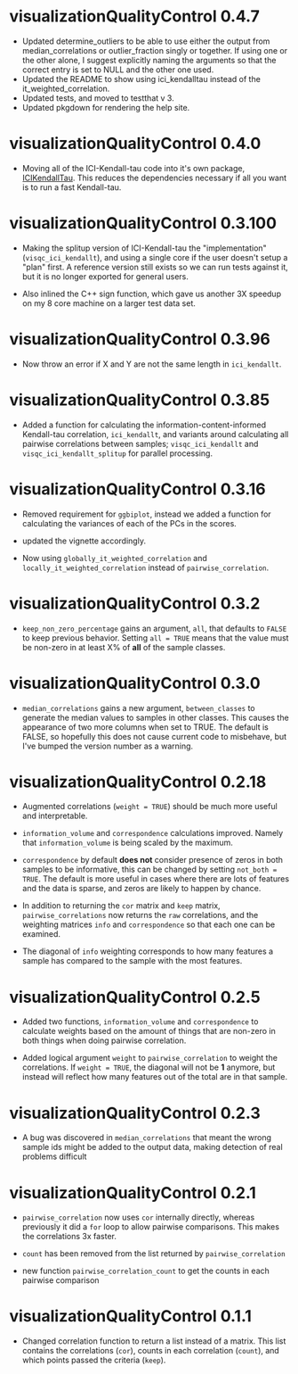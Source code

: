 # visualizationQualityControl 0.4.7

* Updated determine_outliers to be able to use either the output from median_correlations or outlier_fraction singly or together. 
If using one or the other alone, I suggest explicitly naming the arguments so that the correct entry is set to NULL and the other one used.
* Updated the README to show using ici_kendalltau instead of the it_weighted_correlation.
* Updated tests, and moved to testthat v 3.
* Updated pkgdown for rendering the help site.

# visualizationQualityControl 0.4.0

* Moving all of the ICI-Kendall-tau code into it's own package, [ICIKendallTau](https://moseleybioinformaticslab.github.io/ICIKendallTau). This reduces the dependencies necessary if all you want is to run a fast Kendall-tau.

# visualizationQualityControl 0.3.100

* Making the splitup version of ICI-Kendall-tau the "implementation" (`visqc_ici_kendallt`), and using a single core if the user doesn't setup a "plan" first.
A reference version still exists so we can run tests against it, but it is no longer exported for general users.

* Also inlined the C++ sign function, which gave us another 3X speedup on my 8 core machine on a larger test data set.


# visualizationQualityControl 0.3.96

* Now throw an error if X and Y are not the same length in `ici_kendallt`.

# visualizationQualityControl 0.3.85

* Added a function for calculating the information-content-informed Kendall-tau
correlation, `ici_kendallt`, and variants around calculating all pairwise correlations
between samples; `visqc_ici_kendallt` and `visqc_ici_kendallt_splitup` for parallel processing.

# visualizationQualityControl 0.3.16

* Removed requirement for `ggbiplot`, instead we added a function for calculating
the variances of each of the PCs in the scores.

* updated the vignette accordingly.

* Now using `globally_it_weighted_correlation` and `locally_it_weighted_correlation`
instead of `pairwise_correlation`.

# visualizationQualityControl 0.3.2

* `keep_non_zero_percentage` gains an argument, `all`, that defaults to `FALSE`
to keep previous behavior. Setting `all = TRUE` means that the value must be
non-zero in at least X% of **all** of the sample classes.

# visualizationQualityControl 0.3.0

* `median_correlations` gains a new argument, `between_classes` to generate the
median values to samples in other classes. This causes the appearance of two
more columns when set to TRUE. The default is FALSE, so hopefully this does not
cause current code to misbehave, but I've bumped the version number as a warning.

# visualizationQualityControl 0.2.18

* Augmented correlations (`weight = TRUE`) should be much more useful and interpretable.

* `information_volume` and `correspondence` calculations improved. Namely that
`information_volume` is being scaled by the maximum. 

* `correspondence` by default **does not** consider presence of zeros in both
samples to be informative, this can be changed by setting `not_both = TRUE`. The
default is more useful in cases where there are lots of features and the data is
sparse, and zeros are likely to happen by chance.

* In addition to returning the `cor` matrix and `keep` matrix, `pairwise_correlations`
now returns the `raw` correlations, and the weighting matrices `info` and `correspondence`
so that each one can be examined.

* The diagonal of `info` weighting corresponds to how many features a sample has
compared to the sample with the most features.

# visualizationQualityControl 0.2.5

* Added two functions, `information_volume` and `correspondence` to calculate
weights based on the amount of things that are non-zero in both things when
doing pairwise correlation.

* Added logical argument `weight` to `pairwise_correlation` to weight the correlations. If `weight = TRUE`, the diagonal will not be **1** anymore, but instead will reflect how many features out of the total are in that sample.

# visualizationQualityControl 0.2.3

* A bug was discovered in `median_correlations` that meant the wrong sample ids
might be added to the output data, making detection of real problems difficult

# visualizationQualityControl 0.2.1

* `pairwise_correlation` now uses `cor` internally directly, whereas previously
it did a `for` loop to allow pairwise comparisons. This makes the correlations
3x faster.

* `count` has been removed from the list returned by `pairwise_correlation`

* new function `pairwise_correlation_count` to get the counts in each pairwise
comparison
 
# visualizationQualityControl 0.1.1

* Changed correlation function to return a list instead of a matrix. This
list contains the correlations (`cor`), counts in each correlation (`count`),
and which points passed the criteria (`keep`).
